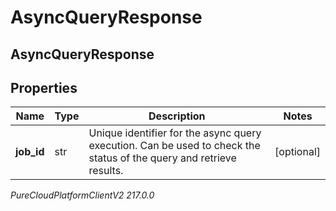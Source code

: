 # AsyncQueryResponse

## AsyncQueryResponse

## Properties

|Name | Type | Description | Notes|
|------------ | ------------- | ------------- | -------------|
| **job_id** | str | Unique identifier for the async query execution. Can be used to check the status of the query and retrieve results. | [optional] |



_PureCloudPlatformClientV2 217.0.0_
